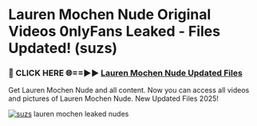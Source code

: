 # Lauren Mochen Nude Original Videos 0nlyFans Leaked - Files Updated! (suzs)

<h3>🔴 CLICK HERE 🌐==►► <a href="https://tinyurl.com/yrmya6cz" rel="nofollow">Lauren Mochen Nude Updated Files</a></h3>

Get Lauren Mochen Nude and all content. Now you can access all videos and pictures of Lauren Mochen Nude. New Updated Files 2025!

[![suzs](https://i.imgur.com/FMdXYCs.gif)](https://tinyurl.com/yrmya6cz)
lauren mochen leaked nudes